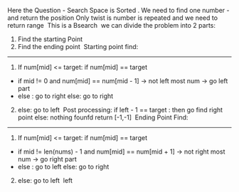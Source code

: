 Here the Question - Search Space is Sorted .
We need to find one number - and return the position
Only twist is number is repeated and we need to return range
​
This is a Bsearch
​
we can divide the problem  into 2 parts:
​
1. Find the starting Point
2. Find the ending point
​
Starting point find:
-----------
1. If num[mid]  <=  target:
if num[mid] == target
* if mid != 0 and num[mid] == num[mid - 1]  -> not left most num -> go left part
* else : go to right
else:
go to right
2. else: go to left
​
Post processing:
if left - 1 == target :
then go find right point
else:
nothing founfd return [-1,-1]
​
Ending Point Find:
-----------
1. If num[mid]  <=  target:
if num[mid] == target
* if mid != len(nums) - 1  and num[mid] == num[mid + 1]  -> not right most num -> go right part
* else : go to left
else:
go to right
2. else: go to left
​
left